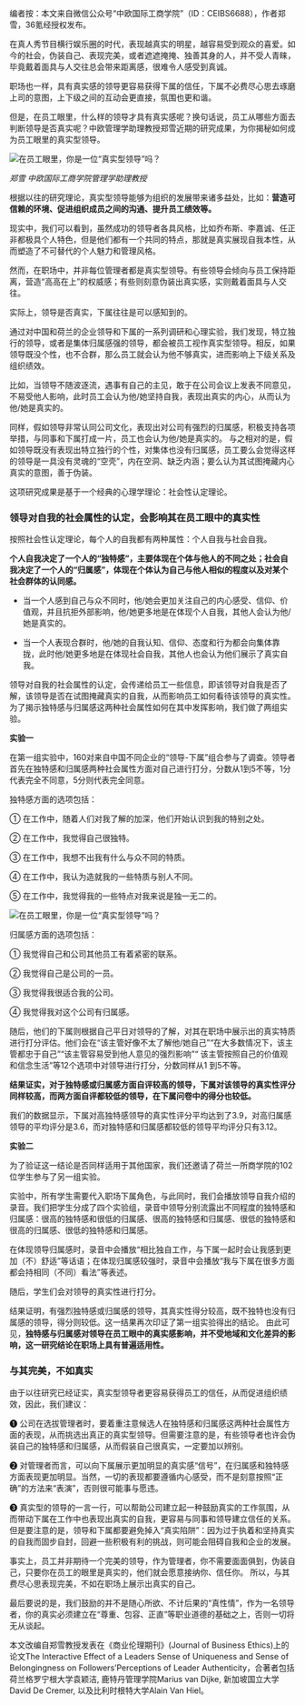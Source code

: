 编者按：本文来自微信公众号“中欧国际工商学院”（ID：CEIBS6688），作者郑雪，36氪经授权发布。

在真人秀节目横行娱乐圈的时代，表现越真实的明星，越容易受到观众的喜爱。如今的社会，伪装自己、表现完美，或者遮遮掩掩、独善其身的人，并不受人青睐，毕竟戴着面具与人交往总会带来距离感，很难令人感受到真诚。

职场也一样，具有真实感的领导更容易获得下属的信任，下属不必费尽心思去琢磨上司的意图，上下级之间的互动会更直接，氛围也更和谐。

但是，在员工眼里，什么样的领导才具有真实感呢？换句话说，员工从哪些方面去判断领导是否真实呢？中欧管理学助理教授郑雪近期的研究成果，为你揭秘如何成为员工眼里的真实型领导。

![在员工眼里，你是一位“真实型领导”吗？](/static/upload/1546300800091.jpg)

*郑雪 中欧国际工商学院管理学助理教授*

根据以往的研究理论，真实型领导能够为组织的发展带来诸多益处，比如：**营造可信赖的环境、促进组织成员之间的沟通、提升员工绩效等。**

现实中，我们可以看到，虽然成功的领导者各具风格，比如乔布斯、李嘉诚、任正非都极具个人特色，但是他们都有一个共同的特点，那就是真实展现自我本性，从而塑造了不可替代的个人魅力和管理风格。

然而，在职场中，并非每位管理者都是真实型领导。有些领导会倾向与员工保持距离，营造“高高在上”的权威感；有些则刻意伪装出真实感，实则戴着面具与人交往。

实际上，领导是否真实，下属往往是可以感知到的。

通过对中国和荷兰的企业领导和下属的一系列调研和心理实验，我们发现，特立独行的领导，或者是集体归属感强的领导，都会被员工视作真实型领导。相反，如果领导既没个性，也不合群，那么员工就会认为他不够真实，进而影响上下级关系及组织绩效。

比如，当领导不随波逐流，遇事有自己的主见，敢于在公司会议上发表不同意见，不易受他人影响，此时员工会认为他/她坚持自我，表现出真实的内心，从而认为他/她是真实的。

同样，假如领导非常认同公司文化，表现出对公司有强烈的归属感，积极支持各项举措，与同事和下属打成一片，员工也会认为他/她是真实的。
与之相对的是，假如领导既没有表现出特立独行的个性，对集体也没有归属感，员工要么会觉得这样的领导是一具没有灵魂的“空壳”，内在空洞、缺乏内涵；要么认为其试图掩藏内心真实的意图，善于伪装。

这项研究成果是基于一个经典的心理学理论：社会性认定理论。

### 领导对自我的社会属性的认定，会影响其在员工眼中的真实性

按照社会性认定理论，每个人的自我都有两种属性：个人自我与社会自我。

**个人自我决定了一个人的“独特感”，主要体现在个体与他人的不同之处；社会自我决定了一个人的“归属感”，体现在个体认为自己与他人相似的程度以及对某个社会群体的认同感。**

- 当一个人感到自己与众不同时，他/她会更加关注自己的内心感受、信仰、价值观，并且抗拒外部影响，他/她更多地是在体现个人自我，其他人会认为他/她是真实的。

- 当一个人表现合群时，他/她的自我认知、信仰、态度和行为都会向集体靠拢，此时他/她更多地是在体现社会自我，其他人也会认为他们展示了真实自我。

领导对自我的社会属性的认定，会传递给员工一些信息，即该领导对自我是否了解，该领导是否在试图掩藏真实的自我，从而影响员工如何看待该领导的真实性。为了揭示独特感与归属感这两种社会属性如何在其中发挥影响，我们做了两组实验。

**实验一**

在第一组实验中，160对来自中国不同企业的“领导-下属”组合参与了调查。领导者首先在独特感和归属感两种社会属性方面对自己进行打分，分数从1到5不等，1分代表完全不同意，5分则代表完全同意。

独特感方面的选项包括：

① 在工作中，随着人们对我了解的加深，他们开始认识到我的特别之处。

② 在工作中，我觉得自己很独特。

③ 在工作中，我想不出我有什么与众不同的特质。

④ 在工作中，我认为造就我的一些特质与别人不同。

⑤ 在工作中，我觉得我的一些特点对我来说是独一无二的。

![在员工眼里，你是一位“真实型领导”吗？](/static/upload/1546300800092.jpg)

归属感方面的选项包括：

① 我觉得自己和公司其他员工有着紧密的联系。

② 我觉得自己是公司的一员。

③ 我觉得我很适合我的公司。

④ 我觉得我对这个公司有归属感。

随后，他们的下属则根据自己平日对领导的了解，对其在职场中展示出的真实特质进行打分评估。他们会在“该主管好像不太了解他/她自己”“在大多数情况下，该主管都忠于自己”“该主管容易受到他人意见的强烈影响”“ 该主管按照自己的价值观和信念生活”等12个选项中对领导进行打分，分数同样从1 到5不等。

**结果证实，对于独特感或归属感方面自评较高的领导，下属对该领导的真实性评分同样较高，而两方面自评都较低的领导，在下属问卷中的得分也较低。**

我们的数据显示，下属对高独特感领导的真实性评分平均达到了3.9，对高归属感领导的平均评分是3.6，而对独特感和归属感都较低的领导平均评分只有3.12。

**实验二**

为了验证这一结论是否同样适用于其他国家，我们还邀请了荷兰一所商学院的102位学生参与了另一组实验。

实验中，所有学生需要代入职场下属角色，与此同时，我们会播放领导自我介绍的录音。我们把学生分成了四个实验组，录音中领导分别流露出不同程度的独特感和归属感：很高的独特感和很低的归属感、很高的独特感和归属感、很低的独特感和很高的归属感、很低的独特感和归属感。

在体现领导归属感时，录音中会播放“相比独自工作，与下属一起时会让我感到更加（不）舒适”等话语；在体现归属感较强时，录音中会播放“我与下属在很多方面都会持相同（不同）看法”等表述。

随后，学生们会对领导的真实性进行打分。

结果证明，有强烈独特感或归属感的领导，其真实性得分较高，既不独特也没有归属感的领导，得分则较低。这一结果再次印证了第一组实验得出的结论。
由此可见，**独特感与归属感对领导在员工眼中的真实感影响，并不受地域和文化差异的影响，这一研究结论在职场上具有普遍适用性。**

### 与其完美，不如真实

由于以往研究已经证实，真实型领导者更容易获得员工的信任，从而促进组织绩效，因此，我们建议：

❶ 公司在选拔管理者时，要着重注意候选人在独特感和归属感这两种社会属性方面的表现，从而挑选出真正的真实型领导。但需要注意的是，有些领导者也许会伪装自己的独特感和归属感，从而假装自己很真实，一定要加以辨别。

❷ 对管理者而言，可以向下属展示更加明显的真实感“信号”，在归属感和独特感方面表现更加明显。当然，一切的表现都要遵循内心感受，而不是刻意按照“正确”的方法来“表演”，否则很可能事与愿违。

❸ 真实型的领导的一言一行，可以帮助公司建立起一种鼓励真实的工作氛围，从而带动下属在工作中也表现出真实的自我，更容易与同事和领导建立信任的关系。但是要注意的是，领导和下属都要避免掉入“真实陷阱”：因为过于执着和坚持真实的自我而固步自封，回避一些积极有利的挑战，则可能会阻碍自我和企业的发展。

事实上，员工并非期待一个完美的领导，作为管理者，你不需要面面俱到，伪装自己，只要你在员工的眼里是真实的，他们就会愿意接纳你、信任你。
所以，与其费尽心思表现完美，不如在职场上展示出真实的自己。

最后要说的是，我们鼓励的并不是随心所欲、不计后果的“真性情”，作为一名领导者，你的真实必须建立在“尊重、包容、正直”等职业道德的基础之上，否则一切将无从谈起。

本文改编自郑雪教授发表在《商业伦理期刊》(Journal of Business Ethics)上的论文The Interactive Effect of a Leaders Sense of Uniqueness and Sense of Belongingness on Followers’Perceptions of Leader Authenticity，合著者包括荷兰格罗宁根大学袁颖洁, 鹿特丹管理学院Marius van Dijke, 新加坡国立大学David De Cremer, 以及比利时根特大学Alain Van Hiel。
